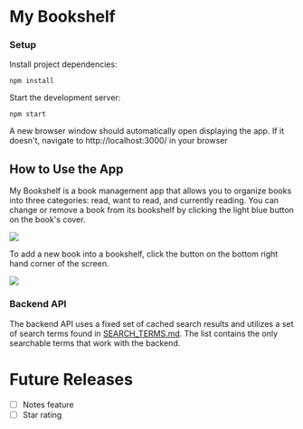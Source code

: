 # My Bookshelf

### Setup

Install project dependencies:

```shell
npm install
```

Start the development server:

```shell
npm start
```

A new browser window should automatically open displaying the app. If it doesn't, navigate to http://localhost:3000/ in your browser

## How to Use the App

My Bookshelf is a book management app that allows you to organize books into three categories: read, want to read, and currently reading. You can change or remove a book from its bookshelf by clicking the light blue button on the book's cover.

![](demo/change-shelf-demo.gif)

To add a new book into a bookshelf, click the button on the bottom right hand corner of the screen.

![](demo/add-book-demo.gif)

### Backend API

The backend API uses a fixed set of cached search results and utilizes a set of search terms found in [SEARCH_TERMS.md](SEARCH_TERMS.md). The list contains the only searchable terms that work with the backend.


# Future Releases

- [ ] Notes feature
- [ ] Star rating
